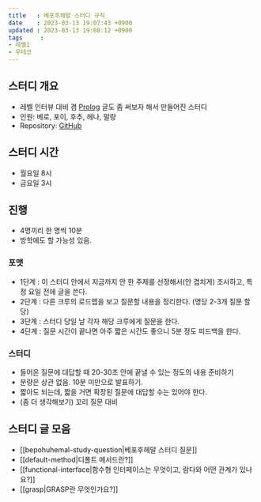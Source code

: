 ```yaml
---
title   : 베포후헤말 스터디 규칙
date    : 2023-03-13 19:07:43 +0900
updated : 2023-03-13 19:08:12 +0900
tags     : 
- 레벨1
- 우테코
---
```


## 스터디 개요

- 레벨 인터뷰 대비 겸 [Prolog](https://prolog.techcourse.co.kr/) 글도 좀 써보자 해서 만들어진 스터디
- 인원: 베로, 포이, 후추, 헤나, 말랑
- Repository: [GitHub](https://github.com/woowacourse-study/2023-Prolog-RoadMap)

## 스터디 시간

- 월요일 8시
- 금요일 3시

## 진행

- 4명끼리 한 명씩 10분
- 방학에도 할 가능성 있음.

### 포맷

- 1단계 : 이 스터디 안에서 지금까지 안 한 주제를 선정해서(안 겹치게) 조사하고, 특정 요일 전에 글을 쓴다.
- 2단계 : 다른 크루의 로드맵을 보고 질문할 내용을 정리한다. (명당 2-3개 질문 할당)
- 3단계 : 스터디 당일 날 각자 해당 크루에게 질문을 한다.
- 4단계 : 질문 시간이 끝나면 아주 짧은 시간도 좋으니 5분 정도 피드백을 한다.

### 스터디
- 들어온 질문에 대답할 때 20-30초 안에 끝낼 수 있는 정도의 내용 준비하기
- 분량은 상관 없음. 10분 미만으로 발표하기.
- 짧아도 되는데, 짧을 거면 확장된 질문에 대답할 수는 있어야 한다. 
- (좀 더 생각해보기) 꼬리 질문 대비

## 스터디 글 모음

- [[bepohuhemal-study-question|베포후헤말 스터디 질문]]
- [[default-method|디폴트 메서드란?]]
- [[functional-interface|함수형 인터페이스는 무엇이고, 람다와 어떤 관계가 있나요?]]
- [[grasp|GRASP란 무엇인가요?]]